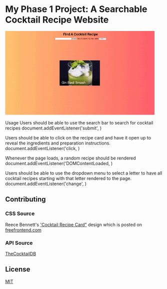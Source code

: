 # My Phase 1 Project: A Searchable Cocktail Recipe Website  
![](https://github.com/an0289/my-phase-1-project/blob/main/website%20gif.gif)

Usage
Users should be able to use the search bar to search for cocktail recipes
document.addEventListener('submit', )

Users should be able to click on the recipe card and have it open up to reveal the ingredients and preparation instructions.
document.addEventListener('click, )

Whenever the page loads, a random recipe should be rendered
document.addEventListener('DOMContentLoaded, )

Users should be able to use the dropdown menu to select a letter to have all cocktail recipes starting with that letter rendered to the page.
document.addEventListener('change', )

## Contributing
### CSS Source 
Reece Bennett's ['Cocktail Recipe Card"](https://codepen.io/reece-bennett/pen/bqmaWy) design which is posted on [freefrontend.com](https://freefrontend.com/css-recipe-cards/)
### API Source
[TheCocktailDB](https://www.thecocktaildb.com/api.php) 

## License
[MIT](https://choosealicense.com/licenses/mit/)
